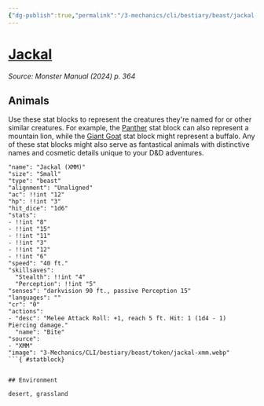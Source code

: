 ```yaml
---
{"dg-publish":true,"permalink":"/3-mechanics/cli/bestiary/beast/jackal-xmm/","tags":["ttrpg-cli/compendium/src/5e/xmm","ttrpg-cli/monster/cr/0","ttrpg-cli/monster/environment/desert","ttrpg-cli/monster/environment/grassland","ttrpg-cli/monster/size/small","ttrpg-cli/monster/type/beast"],"noteIcon":""}
---
```


# [Jackal](3-Mechanics\CLI\bestiary\beast/jackal-xmm.md)
*Source: Monster Manual (2024) p. 364*  

## Animals

Use these stat blocks to represent the creatures they're named for or other similar creatures. For example, the [Panther](3-Mechanics/CLI/bestiary/beast/panther-xmm.md) stat block can also represent a mountain lion, while the [Giant Goat](3-Mechanics/CLI/bestiary/beast/giant-goat-xmm.md) stat block might represent a buffalo. Any of these stat blocks might also serve as fantastical animals with distinctive names and cosmetic details unique to your D&D adventures.

```statblock
"name": "Jackal (XMM)"
"size": "Small"
"type": "beast"
"alignment": "Unaligned"
"ac": !!int "12"
"hp": !!int "3"
"hit_dice": "1d6"
"stats":
- !!int "8"
- !!int "15"
- !!int "11"
- !!int "3"
- !!int "12"
- !!int "6"
"speed": "40 ft."
"skillsaves":
  "Stealth": !!int "4"
  "Perception": !!int "5"
"senses": "darkvision 90 ft., passive Perception 15"
"languages": ""
"cr": "0"
"actions":
- "desc": "Melee Attack Roll: +1, reach 5 ft. Hit: 1 (1d4 - 1) Piercing damage."
  "name": "Bite"
"source":
- "XMM"
"image": "3-Mechanics/CLI/bestiary/beast/token/jackal-xmm.webp"
```{ #statblock}


## Environment

desert, grassland